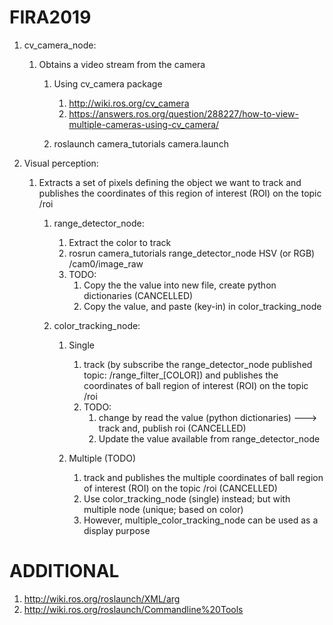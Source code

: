 # FIRA2019
1.  cv_camera_node:
    1.  Obtains a video stream from the camera
        1.  Using cv_camera package
            1.  http://wiki.ros.org/cv_camera
            2.  https://answers.ros.org/question/288227/how-to-view-multiple-cameras-using-cv_camera/

        1.  roslaunch camera_tutorials camera.launch

2.  Visual perception:
    1.  Extracts a set of pixels defining the object we want to track and publishes the coordinates of this region of interest (ROI) on the topic /roi
        1.  range_detector_node:
            1.  Extract the color to track
            2.  rosrun camera_tutorials range_detector_node HSV (or RGB) /cam0/image_raw
            3.  TODO:
                1.  Copy the the value into new file, create python dictionaries (CANCELLED)
                2.  Copy the value, and paste (key-in) in color_tracking_node

        2.  color_tracking_node:
            1.  Single
                1.  track (by subscribe the range_detector_node published topic: /range_filter_[COLOR]) and publishes the coordinates of ball region of interest (ROI) on the topic /roi
                2.  TODO:
                    1.  change by read the value (python dictionaries) ---> track and, publish roi (CANCELLED)
                    2.  Update the value available from range_detector_node

            2.  Multiple (TODO)
                1.  track and publishes the multiple coordinates of ball region of interest (ROI) on the topic /roi (CANCELLED)
                2.  Use color_tracking_node (single) instead; but with multiple node (unique; based on color)
                3.  However, multiple_color_tracking_node can be used as a display purpose


# ADDITIONAL
1.  http://wiki.ros.org/roslaunch/XML/arg
2.  http://wiki.ros.org/roslaunch/Commandline%20Tools
